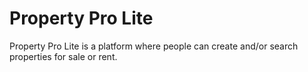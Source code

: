 # Property Pro Lite
Property Pro Lite is a platform where people can create and/or search properties for sale or rent.
